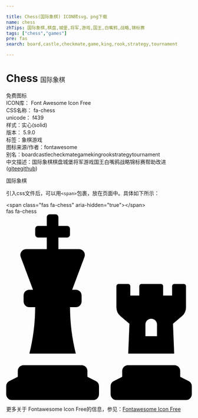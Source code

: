 ```yaml
---

title: Chess(国际象棋) ICON转svg、png下载
name: chess
zhTips: 国际象棋,棋盘,城堡,将军,游戏,国王,白嘴鸦,战略,锦标赛
tags: ["chess","games"]
pre: fas
search: board,castle,checkmate,game,king,rook,strategy,tournament

---
```


# Chess  <small style="font-size: 60%;font-weight: 100">国际象棋</small>


<div class="detail-page">
<p>
<span><span class="badge-success badge">免费图标</span> </span>
<br/>
<span>
ICON库：
<span class="badge-secondary badge">Font Awesome Icon Free</span> 
</span>
<br/>
<span>
CSS名称：
<span class="badge-secondary badge">fa-chess</span> 
</span>
<br/>
<span>
unicode：
<span class="badge-secondary badge">f439</span> 
<copy-btn content='f439' btn-title=""></copy-btn>
<copy-btn :content='String.fromCodePoint(parseInt("f439", 16))' btn-title="复制U"></copy-btn>
</span><br/><span>样式：<span class="badge-light badge">实心(solid)</span></span>
<br/>
<span>
版本：
<span class="badge-secondary badge">5.9.0</span> 
</span><br/><span>标签：<span class="badge-light badge"><router-link to="/tags/chess.html">象棋</router-link></span><span class="badge-light badge"><router-link to="/tags/games.html">游戏</router-link></span></span>
<br/>
<span>图标来源/作者：<span class="badge-light badge">fontawesome</span></span> 
<br/>
<span>别名：<span class="badge-light badge">board</span><span class="badge-light badge">castle</span><span class="badge-light badge">checkmate</span><span class="badge-light badge">game</span><span class="badge-light badge">king</span><span class="badge-light badge">rook</span><span class="badge-light badge">strategy</span><span class="badge-light badge">tournament</span></span><br/><span class="zh-detail">中文描述：<span class="badge-primary badge">国际象棋</span><span class="badge-primary badge">棋盘</span><span class="badge-primary badge">城堡</span><span class="badge-primary badge">将军</span><span class="badge-primary badge">游戏</span><span class="badge-primary badge">国王</span><span class="badge-primary badge">白嘴鸦</span><span class="badge-primary badge">战略</span><span class="badge-primary badge">锦标赛</span><span class="help-link"><span>帮助改进</span>(<a href="https://gitee.com/liuwave/icon-helper/edit/master/json/fontawesome/solid/chess.json" target="_blank" rel="noopener noreferrer">gitee</a><a href="https://github.com/liuwave/icon-helper/edit/master/json/fontawesome/solid/chess.json" target="_blank" rel="noopener noreferrer">github</a></span>)</span><br/>
</p>
</div><div class="description description alert alert-light">国际象棋</div>
<div class="alert alert-dark">
  <i class="fas fa-chess fa-xs"></i>
  <i class="fas fa-chess fa-sm"></i>
  <i class="fas fa-chess fa-lg"></i>
  <i class="fas fa-chess fa-2x"></i>
  <i class="fas fa-chess fa-3x"></i>
  <i class="fas fa-chess fa-5x"></i>
  <i class="fas fa-chess fa-7x"></i>
</div>
<div>
  <p>引入css文件后，可以用<code>&lt;span&gt;</code>包裹，放在页面中。具体如下所示：    
  </p>
  <div class="alert alert-primary" style="font-size: 14px">
    &lt;span class="fas fa-chess" aria-hidden="true"&gt;&lt;/span&gt;
    <copy-btn content='<span class="fas fa-chess" aria-hidden="true"></span>'></copy-btn>
  </div>
  <div class="alert alert-secondary">
    <i class="fas fa-chess"
    style="font-size: 24px"
    aria-hidden="true"></i> fas fa-chess
    <copy-btn content="fas fa-chess" btn-title="复制图标名称"></copy-btn>
  </div>
</div>
<div id="svg" class="svg-wrap">
<svg xmlns="http://www.w3.org/2000/svg" viewBox="0 0 512 512"><path d="M74 208H64a16 16 0 0 0-16 16v16a16 16 0 0 0 16 16h15.94A535.78 535.78 0 0 1 64 384h128a535.78 535.78 0 0 1-15.94-128H192a16 16 0 0 0 16-16v-16a16 16 0 0 0-16-16h-10l33.89-90.38a16 16 0 0 0-15-21.62H144V64h24a8 8 0 0 0 8-8V40a8 8 0 0 0-8-8h-24V8a8 8 0 0 0-8-8h-16a8 8 0 0 0-8 8v24H88a8 8 0 0 0-8 8v16a8 8 0 0 0 8 8h24v32H55.09a16 16 0 0 0-15 21.62zm173.16 251.58L224 448v-16a16 16 0 0 0-16-16H48a16 16 0 0 0-16 16v16L8.85 459.58A16 16 0 0 0 0 473.89V496a16 16 0 0 0 16 16h224a16 16 0 0 0 16-16v-22.11a16 16 0 0 0-8.84-14.31zm92.77-157.78l-3.29 82.2h126.72l-3.29-82.21 24.6-20.79A32 32 0 0 0 496 256.54V198a6 6 0 0 0-6-6h-26.38a6 6 0 0 0-6 6v26h-24.71v-26a6 6 0 0 0-6-6H373.1a6 6 0 0 0-6 6v26h-24.71v-26a6 6 0 0 0-6-6H310a6 6 0 0 0-6 6v58.6a32 32 0 0 0 11.36 24.4zM384 304a16 16 0 0 1 32 0v32h-32zm119.16 155.58L480 448v-16a16 16 0 0 0-16-16H336a16 16 0 0 0-16 16v16l-23.15 11.58a16 16 0 0 0-8.85 14.31V496a16 16 0 0 0 16 16h192a16 16 0 0 0 16-16v-22.11a16 16 0 0 0-8.84-14.31z"/></svg>
</div>
<detail full-name='fa-chess'></detail>
    
<div><p>更多关于  Fontawesome Icon Free的信息，参见：<a target="_blank" href="https://iconhelper.cn/fontawesome.html">Fontawesome Icon Free</a>
</p></div>
